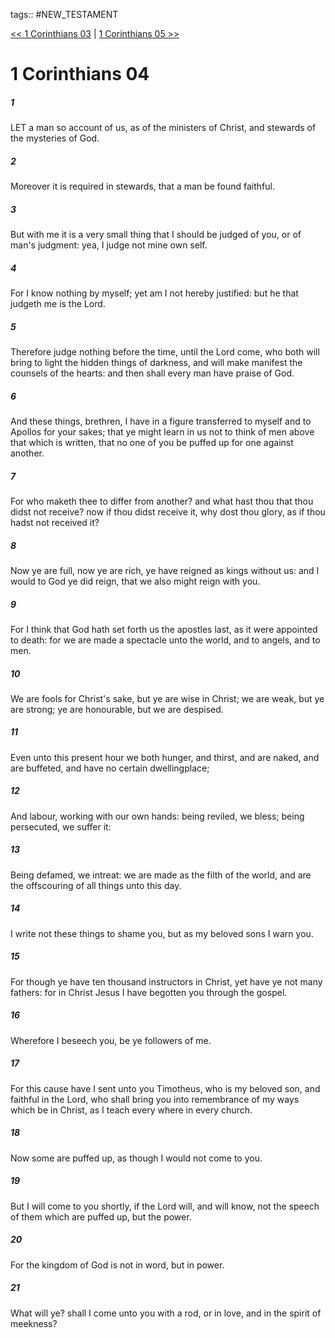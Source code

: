 tags:: #NEW_TESTAMENT

[<< 1 Corinthians 03](NEW_TESTAMENT/07_1_Corinthians/1_Corinthians_03.md) | [1 Corinthians 05 >>](NEW_TESTAMENT/07_1_Corinthians/1_Corinthians_05.md)

# 1 Corinthians 04

##### 1

LET a man so account of us, as of the ministers of Christ, and stewards of the mysteries of God.

##### 2

Moreover it is required in stewards, that a man be found faithful.

##### 3

But with me it is a very small thing that I should be judged of you, or of man's judgment: yea, I judge not mine own self.

##### 4

For I know nothing by myself; yet am I not hereby justified: but he that judgeth me is the Lord.

##### 5

Therefore judge nothing before the time, until the Lord come, who both will bring to light the hidden things of darkness, and will make manifest the counsels of the hearts: and then shall every man have praise of God.

##### 6

And these things, brethren, I have in a figure transferred to myself and to Apollos for your sakes; that ye might learn in us not to think of men above that which is written, that no one of you be puffed up for one against another.

##### 7

For who maketh thee to differ from another? and what hast thou that thou didst not receive? now if thou didst receive it, why dost thou glory, as if thou hadst not received it?

##### 8

Now ye are full, now ye are rich, ye have reigned as kings without us: and I would to God ye did reign, that we also might reign with you.

##### 9

For I think that God hath set forth us the apostles last, as it were appointed to death: for we are made a spectacle unto the world, and to angels, and to men.

##### 10

We are fools for Christ's sake, but ye are wise in Christ; we are weak, but ye are strong; ye are honourable, but we are despised.

##### 11

Even unto this present hour we both hunger, and thirst, and are naked, and are buffeted, and have no certain dwellingplace;

##### 12

And labour, working with our own hands: being reviled, we bless; being persecuted, we suffer it:

##### 13

Being defamed, we intreat: we are made as the filth of the world, and are the offscouring of all things unto this day.

##### 14

I write not these things to shame you, but as my beloved sons I warn you.

##### 15

For though ye have ten thousand instructors in Christ, yet have ye not many fathers: for in Christ Jesus I have begotten you through the gospel.

##### 16

Wherefore I beseech you, be ye followers of me.

##### 17

For this cause have I sent unto you Timotheus, who is my beloved son, and faithful in the Lord, who shall bring you into remembrance of my ways which be in Christ, as I teach every where in every church.

##### 18

Now some are puffed up, as though I would not come to you.

##### 19

But I will come to you shortly, if the Lord will, and will know, not the speech of them which are puffed up, but the power.

##### 20

For the kingdom of God is not in word, but in power.

##### 21

What will ye? shall I come unto you with a rod, or in love, and in the spirit of meekness?
